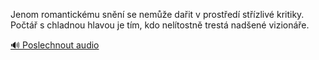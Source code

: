 
Jenom romantickému snění se nemůže dařit v prostředí střízlivé kritiky. Počtář s chladnou hlavou je tím, kdo nelítostně trestá nadšené vizionáře.

[🔊 Poslechnout audio](/data/7-paragraphs/audio/chapter_46/para_007-Jenom-romantickmu-snn-se-neme-dait-v-proste.mp3)
